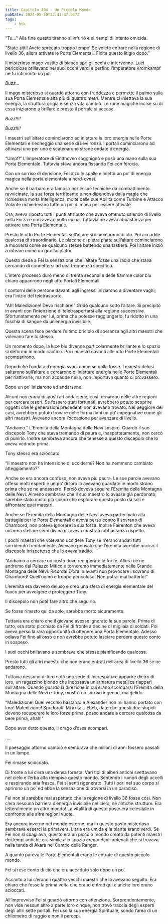 ```yaml
---
title: Capitolo 494 - Un Piccolo Mondo
pubDate: 2024-05-30T22:41:47.947Z
tags:
    - htk
---
```


“Tu…” Alla fine questo tiranno si infuriò e si riempì di intento omicida.

“State zitti! Avete sprecato troppo tempo! Se volete entrare nella regione di livello 36, allora attivate le Porte Elementali. Finite questo litigio dopo.”

Il misterioso mago vestito di bianco aprì gli occhi e intervenne. Luci pericolose brillavano nei suoi occhi verdi e perfino l’imperatore Kromkampf ne fu intimorito un po’.

<em>Buzz…</em>

Il mago misterioso si guardò attorno con freddezza e permette il palmo sulla sua Porta Elementale alta più di quattro metri. Mentre ci iniettava la sua energia, la struttura grigia e senza vita cambiò. Le rune magiche incise su di essa iniziarono a brillare e presto il portale si accese.

<em>Buzz!!!!

Buzz!!!!</em>

I maestri sull’altare cominciarono ad iniettare la loro energia nelle Porte Elementali e riecheggiò una serie di lievi ronzii. I portali cominciarono ad attivarsi uno per uno e scatenarono strane ondate d’energia.

“Umpf!” L’Imperatore di Eindhoven sogghignò e posò una mano sulla sua Porta Elementale. Tuttavia stava ancora fissando Fei con ferocia.

Con un sorriso di derisione, Fei alzò le spalle e iniettò un po’ di energia magica nella porta elementale a nord-ovest.

Anche se il barbaro era famoso per le sue tecniche da combattimento ravvicinate, la sua forza terrificante e non dipendeva dalla magia che richiedeva molta Intelligenza, molte delle sue Abilità come Turbine e Attacco Volante richiedevano tutte un po’ di mana per essere attivate.

Ora, aveva riposto tutti i punti attributo che aveva ottenuto salendo di livello nella Forza e non aveva molto mana. Tuttavia ne aveva abbastanza per attivare una Porta Elementale.

Presto le otto Porte Elementali sull’altare si illuminarono di blu. Poi accadde qualcosa di straordinario. Le placche di pietra piatte sull’altare cominciarono a muoversi come se qualcuno stesse battendo una tastiera. Poi l’altare iniziò a roteare come un grosso piatto.

Questo diede a Fei la sensazione che l’altare fosse una radio che stava cercando di connettersi ad una frequenza specifica.

L’intero processo durò meno di trenta secondi e delle fiamme color blu chiaro apparirono negli otto Portali Elementali.

I contorni delle persone davanti agli ingressi iniziarono a diventare vaghi; era l’inizio del teletrasporto.

“Ah! Maledizione! Devo rischiare!” Gridò qualcuno sotto l’altare. Si precipitò in avanti con l’intenzione di teletrasportarsi alla regione successiva. Sfortunatamente per lui, prima che potesse raggiungerlo, fu ridotto in una foschia di sangue da un’energia invisibile.

Questa scena fece perdere l’ultimo briciolo di speranza agli altri maestri che volevano fare lo stesso.

Un momento dopo, la luce blu divenne particolarmente brillante e lo spazio si deformò in modo caotico. Poi i maestri davanti alle otto Porte Elementali scomparirono.

Dopodiché l’ondata d’energia svanì come se nulla fosse. I maestri delusi saltarono sull’altare e cercarono di iniettare energia nelle Porte Elementali per riattivarle, ma non accadde nulla, non importava quanto ci provassero.

Dopo un po’ iniziarono ad andarsene.

Alcuni non erano disposti ad andarsene, così tornarono nelle altre regioni per cercare tesori. Se fossero stati fortunati, avrebbero potuto scoprire oggetti che le generazioni precedenti non avevano trovato. Nel peggiore dei casi, avrebbero potuto trovare delle formazioni un po’ impegnative come gli altri maestri. Avevano ancora l’occasione per avanzare di livello.

“Andiamo.” L’Eremita della Montagna delle Nevi sospirò. Guardò il suo discepolo Tony che stava tremando di paura e, inaspettatamente, non cercò di punirlo. Inoltre sembrava ancora che tenesse a questo discepolo che lo aveva vednuto prima.

Tony stesso era scioccato.

“Il maestro non ha intenzione di uccidermi? Non ha nemmeno cambiato atteggiamento?”

Anche se era ancora confuso, non aveva più paura. Le sue parole avevano offeso molti esperti e un po’ di loro lo avevano guardato in modo strano prima che se ne andassero. Perciò doveva seguire l’Eremita della Montagna delle Nevi. Almeno sembrava che il suo maestro lo avesse già perdonato; sarebbe stato molto più sicuro che esplorare questo posto da soli e affrontare quei maestri.

Anche se l’Eremita della Montagna delle Nevi aveva partecipato alla battaglia per le Porte Elementali e aveva perso contro il sovrano di Chambord, non poteva ignorare la sua forza. Inoltre Fairenton che aveva un’arma stellare semi divina gli aveva mostrato abbastanza rispetto.

I pochi maestri che volevano uccidere Tony se n’erano andati tutti sorridendo freddamente. Avevano pensato che l’eremita avrebbe ucciso il discepolo irrispettoso che lo aveva tradito.

“Andiamo a cercare un posto dove recuperare le forze. Allora ce ne andremo dal Palazzo Mitico e torneremo immediatamente nella Grande Montagna delle Nevi. Ricorda! D’ora in avanti non provocare i sovrano di Chambord! Quell’uomo è troppo pericoloso! Non potrai mai batterlo!”

L’eremita era davvero deluso e creò una sfera di energia elementale del fuoco per avvolgere e proteggere Tony.

Il discepolo non poté fare altro che seguirlo.

Se fosse rimasto qui da solo, sarebbe morto sicuramente.

Tuttavia era chiaro che il giovane avesse ignorato le sue parole. Prima di tutto, era stato picchiato da Fei di fronte a decine di migliaia di soldati. Poi aveva perso la rara opportunità di ottenere una Porta Elementale. Adesso odiava Fei fino all’osso e non avrebbe potuto lasciare perdere questo conto in sospeso.

I suoi occhi brillavano e sembrava che stesse pianificando qualcosa.

Presto tutti gli altri maestri che non erano entrati nell’area di livello 36 se ne andarono.

Tuttavia nessuno di loro notò una serie di increspature apparire dietro di loro, un ragazzino biondo che indossava un’armatura metallica riapparì sull’altare. Quando guardò la direzione in cui erano scomparsi l’Eremita della Montagna delle Nevi e Tony, mostrò un sorriso ingenuo, ma gelido.

“Maledizione! Quel vecchio bastardo e Alexander non mi hanno portato con loro! Maledizione! Spudorati! Mi irrita… Eheh, dato che questi due stupidi devono recuperare le loro forze prima, posso andare a cercare qualcosa da bere prima, ahah!”

Dopo aver detto questo, il drago d’ossa scomparì.

…..

Il paesaggio attorno cambiò e sembrava che milioni di anni fossero passati in un lampo.

Fei rimase scioccato.

Di fronte a lui c’era una densa foresta. Vari tipi di alberi antichi svettavano nel cielo e l’erba alta riempiva questo mondo. Sentendo i rumori degli uccelli e respirando aria fresca, Fei si sentì rigenerato. Tutti i pori nel suo corpo si aprirono un po’ ed ebbe la sensazione di trovarsi in un paradiso.

Fei non si sarebbe mai aspettato che la regione di livello 36 fosse così. Non c’era nessuna barriera d’energia invisibile nel cielo, né antiche strutture. Era letteralmente un altro mondo! La vitalità di questo posto era celestiale in confronto alle altre regioni vuote.

Era ancora inverno nel mondo esterno, ma in questo posto misterioso sembrava esserci la primavera. L’aria era umida e le piante erano verdi. Se Fei non si sbagliava, questo era un piccolo mondo creato da potenti maestri dei tempi antichi; era simile allo spazio creato dagli antenati che si trovava nella tenda di Akara nel Campo delle Ranger.

A quanto pareva le Porte Elementali erano le entrate di questo piccolo mondo.

Fei si rese conto di ciò che era accaduto solo dopo un po’.

Accanto a lui c’erano i quattro vecchi maestri che lo avevano seguito. Era chiaro che fosse la prima volta che erano entrati qui e anche loro erano scioccati.

All’improvviso Fei si guardò attorno con attenzione. Sorprendentemente, non vide nessun altro a parte loro cinque, non trovò traccia degli esperti degli altri sette portali. Fei usò la sua energia Spirituale, sondò l’area di un chilometro di raggio e non li percepì.



